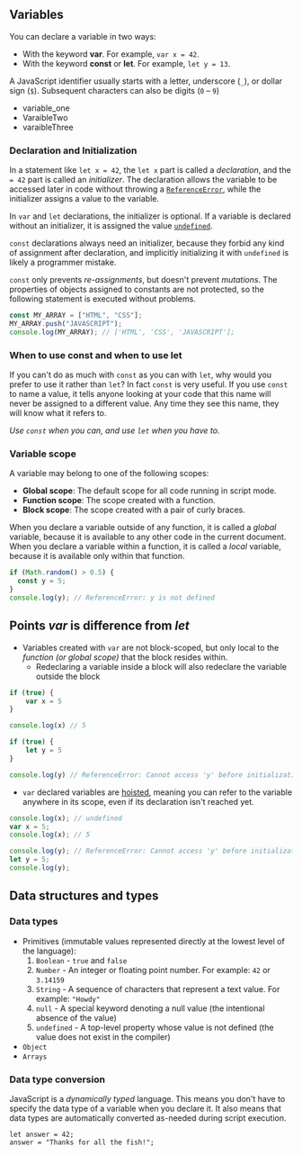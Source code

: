 ## Variables

You can declare a variable in two ways:

-   With the keyword  **var**. For example,  `var x = 42`.
-   With the keyword  **const**  or  **let**. For example,  `let y = 13`.

A JavaScript identifier usually starts with a letter, underscore (`_`), or dollar sign (`$`). Subsequent characters can also be digits (`0` – `9`)

- variable_one
- VaraibleTwo
- varaibleThree

### Declaration and Initialization

In a statement like `let x = 42`, the `let x` part is called a _declaration_, and the `= 42` part is called an _initializer_. The declaration allows the variable to be accessed later in code without throwing a [`ReferenceError`](https://developer.mozilla.org/en-US/docs/Web/JavaScript/Reference/Global_Objects/ReferenceError), while the initializer assigns a value to the variable. 

In `var` and `let` declarations, the initializer is optional. If a variable is declared without an initializer, it is assigned the value [`undefined`](https://developer.mozilla.org/en-US/docs/Web/JavaScript/Reference/Global_Objects/undefined).

`const`  declarations always need an initializer, because they forbid any kind of assignment after declaration, and implicitly initializing it with  `undefined`  is likely a programmer mistake.

`const`  only prevents  _re-assignments_, but doesn't prevent  _mutations_. The properties of objects assigned to constants are not protected, so the following statement is executed without problems.

```js
const MY_ARRAY = ["HTML", "CSS"];
MY_ARRAY.push("JAVASCRIPT");
console.log(MY_ARRAY); // ['HTML', 'CSS', 'JAVASCRIPT'];
```

### When to use const and when to use let

If you can't do as much with  `const`  as you can with  `let`, why would you prefer to use it rather than  `let`? In fact  `const`  is very useful. If you use  `const`  to name a value, it tells anyone looking at your code that this name will never be assigned to a different value. Any time they see this name, they will know what it refers to.

_Use  `const`  when you can, and use  `let`  when you have to._

### Variable scope

A variable may belong to one of the following scopes:

-   **Global scope**: The default scope for all code running in script mode.
-   **Function scope**: The scope created with a  function.
-   **Block scope**: The scope created with a pair of curly braces.

When you declare a variable outside of any function, it is called a  _global_  variable, because it is available to any other code in the current document. When you declare a variable within a function, it is called a  _local_  variable, because it is available only within that function.

```js
if (Math.random() > 0.5) {
  const y = 5;
}
console.log(y); // ReferenceError: y is not defined
```

## Points *var* is difference from *let*
- Variables created with  `var`  are not block-scoped, but only local to the  _function (or global scope)_  that the block resides within.	
	- Redeclaring a variable inside a block will also redeclare the variable outside the block

```js
if (true) {
	var x = 5
}

console.log(x) // 5
```

```js
if (true) {
	let y = 5
}

console.log(y) // ReferenceError: Cannot access 'y' before initialization
```

- `var` declared variables are  [hoisted](https://developer.mozilla.org/en-US/docs/Glossary/Hoisting), meaning you can refer to the variable anywhere in its scope, even if its declaration isn't reached yet. 

```js
console.log(x); // undefined
var x = 5;
console.log(x); // 5
```
```js
console.log(y); // ReferenceError: Cannot access 'y' before initialization
let y = 5;
console.log(y);
```

## Data structures and types

### Data types

-   Primitives (immutable values represented directly at the lowest level of the language):
    1.  `Boolean` -  `true`  and  `false`
    4.  `Number` - An integer or floating point number. For example:  `42`  or  `3.14159`
    5.  `String` - A sequence of characters that represent a text value. For example:  `"Howdy"`
    2.  `null` - A special keyword denoting a null value (the intentional absence of the value)
    3.  `undefined` - A top-level property whose value is not defined (the value does not exist in the compiler)
- `Object`
- `Arrays`

### Data type conversion

JavaScript is a  _dynamically typed_  language. This means you don't have to specify the data type of a variable when you declare it. It also means that data types are automatically converted as-needed during script execution.

```
let answer = 42;
answer = "Thanks for all the fish!";
```